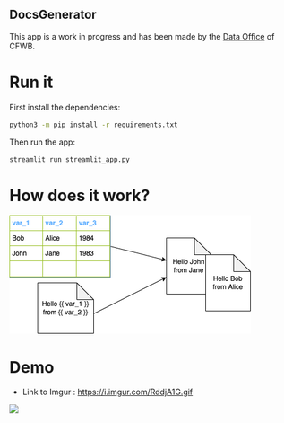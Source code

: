 ## DocsGenerator

This app is a work in progress and has been made by the [Data Office](https://github.com/data-cfwb) of CFWB.

# Run it

First install the dependencies:

```bash
python3 -m pip install -r requirements.txt
```

Then run the app:

```bash
streamlit run streamlit_app.py
```

# How does it work?

![](https://raw.githubusercontent.com/data-cfwb/docsGenerator/main/schema.drawio.png)

# Demo

- Link to Imgur : <https://i.imgur.com/RddjA1G.gif>

<img src="https://i.imgur.com/RddjA1G.gif" />

